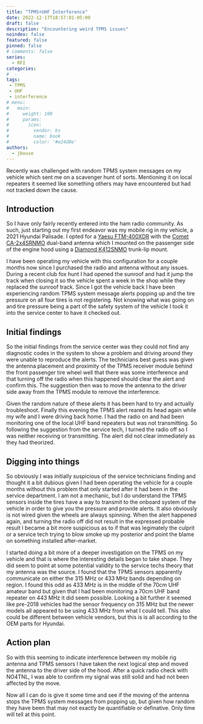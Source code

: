 ```yaml
---
title: "TPMS+UHF Interference"
date: 2022-12-17T18:57:01-05:00
draft: false
description: "Encountering weird TPMS issues"
noindex: false
featured: false
pinned: false
# comments: false
series:
  - RFI
categories:
#  - 
tags:
 - TPMS
 - UHF
 - interference
# menu:
#   main:
#     weight: 100
#     params:
#       icon:
#         vendor: bs
#         name: book
#         color: '#e24d0e'
authors:
  - jbouse
---
```


Recently was challenged with random TPMS system messages on my vehicle
which sent me on a scavenger hunt of sorts. Mentioning it on local
repeaters it seemed like something others may have encountered but had
not tracked down the cause.

<!--more-->

## Introduction

So I have only fairly recently entered into the ham radio community. 
As such, just starting out my first endeavor was my mobile rig in my
vehicle, a 2021 Hyundai Palisade. I opted for a 
[Yaesu FTM-400XDR][FTM-400XDR] with the [Comet CA-2x4SRNMO][CA-2x4SRNMO]
dual-band antenna which I mounted on the passenger side of the engine hood
using a [Diamond K412SNMO][K412SNMO] trunk-lip mount.

I have been operating my vehicle with this configuration for a couple months
now since I purchased the radio and antenna without any issues. During a
recent club fox hunt I had opened the sunroof and had it jump the track
when closing it so the vehicle spent a week in the shop while they replaced
the sunroof track. Since I got the vehicle back I have been experiencing 
random TPMS system message alerts popping up and the tire pressure on all
four tires is not registering. Not knowing what was going on and tire
pressure being a part of the safety system of the vehicle I took it into
the service center to have it checked out.

## Initial findings

So the initial findings from the service center was they could not find any
diagnostic codes in the system to show a problem and driving around they were
unable to reproduce the alerts. The technicians best guess was given the 
antenna placement and proximity of the TPMS receiver module behind the front
passenger tire wheel well that there was some interference and that turning
off the radio when this happened should clear the alert and confirm this. The
suggestion then was to move the antenna to the driver side away from the TPMS
module to remove the interference.

Given the random nature of these alerts it has been hard to try and actually
troubleshoot. Finally this evening the TPMS alert reared its head again while
my wife and I were driving back home. I had the radio on and had been 
monitoring one of the local UHF band repeaters but was not transmitting. So 
following the suggestion from the service tech, I turned the radio off so I
was neither receiving or transmitting. The alert did not clear immediately
as they had theorized.

## Digging into things

So obviously I was initially suspicious of the service technicians finding
and thought it a bit dubious given I had been operating the vehicle for a
couple months without this problem that only started after it had been in
the service department. I am not a mechanic, but I do understand the TPMS
sensors inside the tires have a way to transmit to the onboard system of
the vehicle in order to give you the pressure and provide alerts. It also
obviously is not wired given the wheels are always spinning. When the alert
happened again, and turning the radio off did not result in the expressed
probable result I became a bit more suspicious as to if that was legimately
the culprit or a service tech trying to blow smoke up my posterior and point
the blame on something installed after-market.

I started doing a bit more of a deeper investigation on the TPMS on my
vehicle and that is where the interesting details began to take shape. They
did seem to point at some potential validity to the service techs theory
that my antenna was the source. I found that the TPMS sensors apparently
communicate on either the 315 MHz or 433 MHz bands depending on region. I
found this odd as 433 MHz is in the middle of the 70cm UHF amateur band but
given that I had been monitoring a 70cm UHF band repeater on 443 MHz it did
seem possible. Looking a bit further it seemed like pre-2018 vehicles had 
the sensor frequency on 315 MHz but the newer models all appeared to be using
433 MHz from what I could tell. This also could be different between vehicle
vendors, but this is is all according to the OEM parts for Hyundai.

## Action plan

So with this seeming to indicate interference between my mobile rig antenna
and TPMS sensors I have taken the next logical step and moved the antenna to
the driver side of the hood. After a quick radio check with NO4TNL, I was
able to confirm my signal was still solid and had not been affected by the
move.

 Now all I can do is give it some time and see if the moving of the antenna
 stops the TPMS system messages from popping up, but given how random they
 have been that may not exactly be quantifiable or definative. Only time will
 tell at this point.


[FTM-400XDR]: https://www.hamradio.com/detail.cfm?pid=H0-014544 "Yaesu FTM-400XDR Dual Band transceiver"
[CA-2x4SRNMO]: https://www.hamradio.com/detail.cfm?pid=H0-011146 "Comet CA-2x4SRNMO mobile antenna"
[K412SNMO]: https://www.hamradio.com/detail.cfm?pid=H0-006521 "Diamon K412SNMO NMO mount"